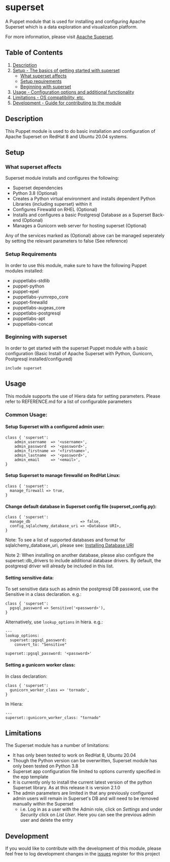 # superset

A Puppet module that is used for installing and configuring Apache Superset which is a data exploration and visualization platform.

For more information, please visit [Apache Superset][1].

## Table of Contents

1. [Description](#description)
1. [Setup - The basics of getting started with superset](#setup)
    * [What superset affects](#what-superset-affects)
    * [Setup requirements](#setup-requirements)
    * [Beginning with superset](#beginning-with-superset)
1. [Usage - Configuration options and additional functionality](#usage)
1. [Limitations - OS compatibility, etc.](#limitations)
1. [Development - Guide for contributing to the module](#development)

## Description

This Puppet module is used to do basic installation and configuration of Apache Superset on RedHat 8 and Ubuntu 20.04 systems.

## Setup

### What superset affects

Superset module installs and configures the following:

* Superset dependencies
* Python 3.8 (Optional)
* Creates a Python virtual environment and installs dependent Python Libraries (including superset) within it
* Configures Firewalld on RHEL (Optional)
* Installs and configures a basic Postgresql Database as a Superset Back-end (Optional)
* Manages a Gunicorn web server for hosting superset (Optional)

Any of the services marked as (Optional) above can be managed seperately by setting the relevant parameters to false (See reference)

### Setup Requirements 

In order to use this module, make sure to have the following Puppet modules installed:

* puppetlabs-stdlib
* puppet-python
* puppet-epel
* puppetlabs-yumrepo_core
* puppet-firewalld
* puppetlabs-augeas_core
* puppetlabs-postgresql
* puppetlabs-apt
* puppetlabs-concat

### Beginning with superset

In order to get started with the superset Puppet module with a basic configuration (Basic Install of Apache Superset with Python, Gunicorn, Postgresql installed/configured)

```
include superset
```

## Usage

This module supports the use of Hiera data for setting parameters.  Please refer to REFERENCE.md for a list of configurable parameters

### Common Usage:

#### Setup Superset with a configured admin user:

```
class { 'superset':
    admin_username  => '<username>',
    admin_password  => '<password>',
    admin_firstname => '<firstname>',
    admin_lastname  => '<password>',
    admin_email     => '<email>',
}
```

#### Setup Superset to manage firewalld on RedHat Linux:

```
class { 'superset':
  manage_firewall => true,
}
```

#### Change default database in Superset config file (superset_config.py):

```
class { 'superset':
  manage_db                      => false,
  config_sqlalchemy_database_uri => <Database URI>,
}
```

Note: To see a list of supported databases and format for sqlalchemy_database_uri, please see: [Installing Database URI][2]

Note 2: When installing on another database, please also configure the superset::db_drivers to include additional database drivers.  By default, the postgresql driver will already be included in this list.

#### Setting sensitive data:

To set sensitive data such as admin the postgresql DB password, use the Sensitive in a class declaration.  e.g.:

```
class { 'superset':
  pgsql_password => Sensitive('<password>'),
}
```

Alternatively, use `lookup_options` in hiera.  e.g.:
```
---
lookup_options:
  superset::pgsql_password:
    convert_to: "Sensitive"

superset::pgsql_password: '<password>'
```

#### Setting a gunicorn worker class:

In class declaration:

```
class { 'superset':
  gunicorn_worker_class => 'tornado',
}
```

In Hiera:

```
---
superset::gunicorn_worker_class: "tornado"
```


## Limitations

The Superset module has a number of limitations:
* It has only been tested to work on RedHat 8, Ubuntu 20.04
* Though the Python version can be overwritten, Superset module has only been tested on Python 3.8
* Superset app configuration file limited to options currently specified in the epp template
* It is currently only to install the current latest version of the python Superset library.  As at this release it is version 2.1.0
* The admin parameters are limited in that any previously configured admin users will remain in Superset's DB and will need to be removed manually within the Superset 
  * i.e. Log in as a user with the Admin role, click on *Settings* and under *Security* click on *List User*.  Here you can see the previous admin user and delete the entry

## Development

If you would like to contribute with the development of this module, please feel free to log development changes in the [issues][3] register for this project  


[1]: https://superset.apache.org/
[2]: https://superset.apache.org/docs/databases/installing-database-drivers
[3]: https://github.com/jortencio/superset/issues
